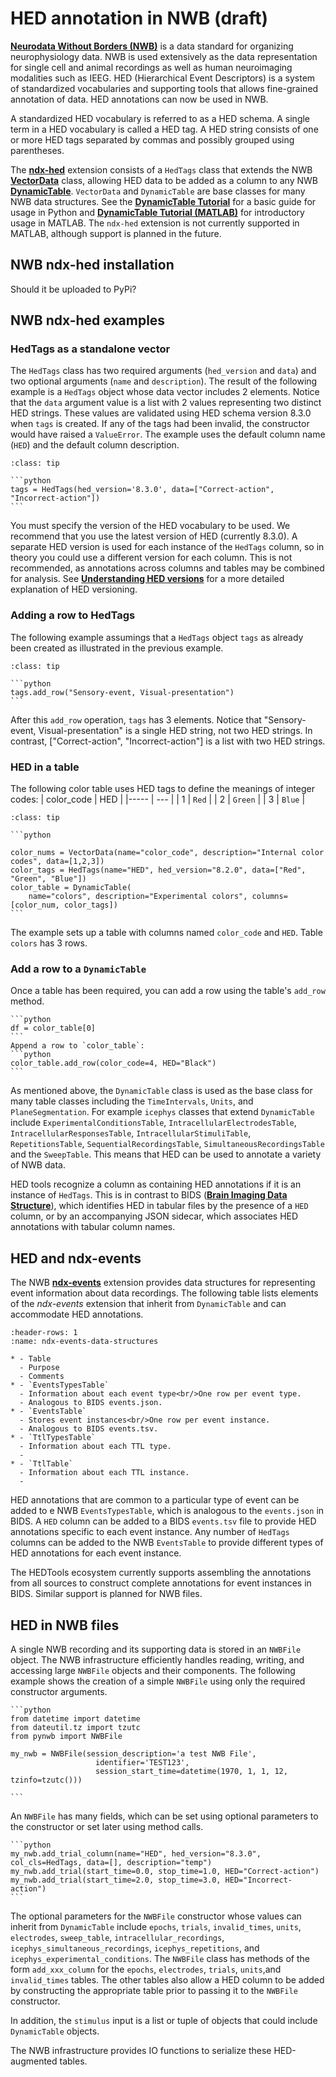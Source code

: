 # HED annotation in NWB (draft)

[**Neurodata Without Borders (NWB)**](https://www.nwb.org/) is a data standard for organizing neurophysiology data.
NWB is used extensively as the data representation for single cell and animal recordings as well as
human neuroimaging modalities such as IEEG. HED (Hierarchical Event Descriptors) is a system of
standardized vocabularies and supporting tools that allows fine-grained annotation of data.
HED annotations can now be used in NWB.

A standardized HED vocabulary is referred to as a HED schema.
A single term in a HED vocabulary is called a HED tag. 
A HED string consists of one or more HED tags separated by commas and possibly grouped using parentheses.

The [**ndx-hed**](https://github.com/hed-standard/ndx-hed) extension consists of a `HedTags` class that extends 
the NWB [**VectorData**](https://hdmf-common-schema.readthedocs.io/en/stable/format.html#sec-dynamictable) class, 
allowing HED data to be added as a column to any NWB [**DynamicTable**](https://hdmf-common-schema.readthedocs.io/en/stable/format.html#sec-dynamictable).
`VectorData` and `DynamicTable` are base classes for many NWB data structures.
See the [**DynamicTable Tutorial**](https://hdmf.readthedocs.io/en/stable/tutorials/plot_dynamictable_tutorial.html#sphx-glr-tutorials-plot-dynamictable-tutorial-py)
for a basic guide for usage in Python and
[**DynamicTable Tutorial (MATLAB)**](https://neurodatawithoutborders.github.io/matnwb/tutorials/html/dynamic_tables.html)
for introductory usage in MATLAB.
The `ndx-hed` extension is not currently supported in MATLAB, although support is planned in the future.

## NWB ndx-hed installation

Should it be uploaded to PyPi?

## NWB ndx-hed examples

### HedTags as a standalone vector

The `HedTags` class has two required arguments (`hed_version` and `data`) and two optional arguments
(`name` and `description`). 
The result of the following example is a `HedTags` object whose data vector includes 2 elements.
Notice that the `data` argument value is a list with 2 values representing two distinct HED strings.
These values are validated using HED schema version 8.3.0 when `tags` is created. 
If any of the tags had been invalid, the constructor would have raised a `ValueError`.
The example uses the default column name (`HED`) and the default column description.

````{admonition} Create a HedTags object.
:class: tip

```python
tags = HedTags(hed_version='8.3.0', data=["Correct-action", "Incorrect-action"])
```
````

You must specify the version of the HED vocabulary to be used.
We recommend that you use the latest version of HED (currently 8.3.0).
A separate HED version is used for each instance of the `HedTags` column,
so in theory you could use a different version for each column. 
This is not recommended, as annotations across columns and tables may be combined for analysis.
See [**Understanding HED versions**](./UnderstandingHedVersions.md) for a more detailed explanation
of HED versioning.

### Adding a row to HedTags

The following example assumings that a `HedTags` object `tags` as already been
created as illustrated in the previous example.

````{admonition} Add a row to an existing HedTags object
:class: tip

```python
tags.add_row("Sensory-event, Visual-presentation")
```
````

After this `add_row` operation, `tags` has 3 elements. Notice that "Sensory-event, Visual-presentation"
is a single HED string, not two HED strings.
In contrast, ["Correct-action", "Incorrect-action"] is a list with two HED strings.

### HED in a table

The following color table uses HED tags to define the meanings of integer codes:
| color_code | HED |
|----- | --- |
| 1 | `Red` |
| 2 | `Green` |
| 3 | `Blue` |

````{admonition} Create an NWB DynamicTable to represent the color table.
:class: tip

```python

color_nums = VectorData(name="color_code", description="Internal color codes", data=[1,2,3])
color_tags = HedTags(name="HED", hed_version="8.2.0", data=["Red", "Green", "Blue"])
color_table = DynamicTable(
    name="colors", description="Experimental colors", columns=[color_num, color_tags])
```
````
The example sets up a table with columns named `color_code` and `HED`.
Table `colors` has 3 rows.

### Add a row to a `DynamicTable`
Once a table has been required, you can add a row using the table's `add_row` method.

````{admonition} Get row 0 of color_table as a Pandas DataFrame:
```python
df = color_table[0]
```
Append a row to `color_table`:
```python
color_table.add_row(color_code=4, HED="Black")
```
````
As mentioned above, the `DynamicTable` class is used as the base class for many table classes including the 
`TimeIntervals`, `Units`, and `PlaneSegmentation`.
For example `icephys` classes that extend `DynamicTable` include `ExperimentalConditionsTable`, `IntracellularElectrodesTable`,
`IntracellularResponsesTable`, `IntracellularStimuliTable`, `RepetitionsTable`, `SequentialRecordingsTable`,
`SimultaneousRecordingsTable` and the `SweepTable`.
This means that HED can be used to annotate a variety of NWB data.

HED tools recognize a column as containing HED annotations if it is an instance of `HedTags`.
This is in contrast to BIDS ([**Brain Imaging Data Structure**](https://bids.neuroimaging.io/)),
which identifies HED in tabular files by the presence of a `HED` column,
or by an accompanying JSON sidecar, which associates HED annotations with tabular column names.

## HED and ndx-events

The NWB [**ndx-events**](https://github.com/rly/ndx-events) extension provides data structures for 
representing event information about data recordings.
The following table lists elements of the *ndx-events* extension that inherit from
`DynamicTable` and can accommodate HED annotations.

```{list-table} ndx-events tables that can use HED.
:header-rows: 1
:name: ndx-events-data-structures

* - Table
  - Purpose
  - Comments
* - `EventsTypesTable`
  - Information about each event type<br/>One row per event type.
  - Analogous to BIDS events.json.
* - `EventsTable`
  - Stores event instances<br/>One row per event instance.
  - Analogous to BIDS events.tsv.
* - `TtlTypesTable`
  - Information about each TTL type.
  - 
* - `TtlTable`
  - Information about each TTL instance.
  - 
```

HED annotations that are common to a particular type of event can be added to e NWB `EventsTypesTable`,
which is analogous to the `events.json` in BIDS. 
A `HED` column can be added to a BIDS `events.tsv` file to provide HED annotations specific 
to each event instance. 
Any number of `HedTags` columns can be added to the NWB `EventsTable` to provide different types
of HED annotations for each event instance.

The HEDTools ecosystem currently supports assembling the annotations from all sources to construct
complete annotations for event instances in BIDS. Similar support is planned for NWB files.

## HED in NWB files

A single NWB recording and its supporting data is stored in an `NWBFile` object.
The NWB infrastructure efficiently handles reading, writing, and accessing large `NWBFile` objects and their components.
The following example shows the creation of a simple `NWBFile` using only the required constructor arguments.


````{admonition} Create an NWBFile object called my_nwb.
```python
from datetime import datetime
from dateutil.tz import tzutc
from pynwb import NWBFile

my_nwb = NWBFile(session_description='a test NWB File',
                   identifier='TEST123',
                   session_start_time=datetime(1970, 1, 1, 12, tzinfo=tzutc()))

```
````

An `NWBFile` has many fields, which can be set using optional parameters to the constructor
or set later using method calls. 

````{admonition} Add a HED trial column to an NWB trial table and add trial information.
```python
my_nwb.add_trial_column(name="HED", hed_version="8.3.0", col_cls=HedTags, data=[], description="temp")
my_nwb.add_trial(start_time=0.0, stop_time=1.0, HED="Correct-action")
my_nwb.add_trial(start_time=2.0, stop_time=3.0, HED="Incorrect-action")
```
````
The optional parameters for the `NWBFile` constructor whose values can inherit from `DynamicTable`
include `epochs`, `trials`, `invalid_times`, `units`, `electrodes`, `sweep_table`,
`intracellular_recordings`, `icephys_simultaneous_recordings`, `icephys_repetitions`, and 
`icephys_experimental_conditions`. 
The `NWBFile` class has methods of the form `add_xxx_column` for the
`epochs`, `electrodes`, `trials`, `units`,and `invalid_times` tables.
The other tables also allow a HED column to be added by constructing the appropriate table
prior to passing it to the `NWBFile` constructor.

In addition, the `stimulus` input is a list or tuple of objects that could include `DynamicTable` objects.

The NWB infrastructure provides IO functions to serialize these HED-augmented tables.